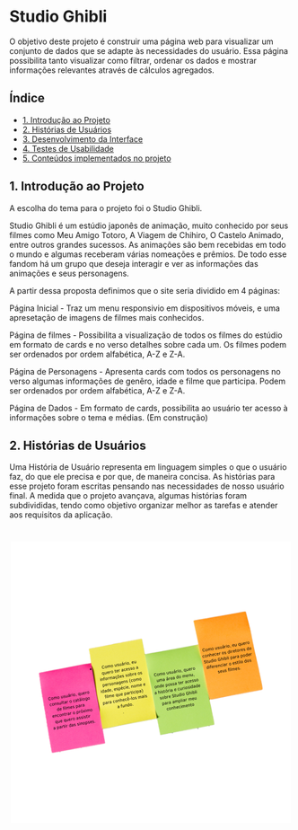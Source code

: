 # Studio Ghibli

​O objetivo deste projeto é construir uma página web para visualizar um conjunto de dados que se adapte às necessidades do usuário. Essa página possibilita tanto visualizar como filtrar, ordenar os dados e mostrar informações relevantes através de cálculos agregados.

## Índice

- [1. Introdução ao Projeto](#1.-introdução-ao-projeto)
- [2. Histórias de Usuários](#2.-histórias-de-usuários)
- [3. Desenvolvimento da Interface](#3.-desenvolvimento-da-interface)
- [4. Testes de Usabilidade](#4.-testes-de-usabilidade)
- [5. Conteúdos implementados no projeto](#5.-conteúdos-implementados-no-projeto)


## 1. Introdução ao Projeto

A escolha do tema para o projeto foi o Studio Ghibli.

Studio Ghibli é um estúdio japonês de animação, muito conhecido por seus filmes como Meu Amigo Totoro, A Viagem de Chihiro, O Castelo Animado, entre outros grandes sucessos. As animações são bem recebidas em todo o mundo e algumas receberam várias nomeações e prêmios. De todo esse fandom há um grupo que deseja interagir e ver as informações das animações e seus personagens.

A partir dessa proposta definimos que o site seria dividido em 4 páginas:

Página Inicial - Traz um menu responsivio em dispositivos móveis, e uma apresetação de imagens de filmes mais conhecidos.

Página de filmes - Possibilita a visualização de todos os filmes do estúdio em formato de cards e no verso detalhes sobre cada um. Os filmes podem ser ordenados por ordem alfabética, A-Z e Z-A.

Página de Personagens - Apresenta cards com todos os personagens no verso algumas informações de genêro, idade e filme que participa. Podem ser ordenados por ordem alfabética, A-Z e Z-A.

Página de Dados - Em formato de cards, possibilita ao usuário ter acesso à informações sobre o tema e médias. (Em construção)

## 2. Histórias de Usuários

Uma História de Usuário representa em linguagem simples o que o usuário faz, do que ele precisa e por que, de maneira concisa. As histórias para esse projeto foram escritas pensando nas necessidades de nosso usuário final. A medida que o projeto avançava, algumas histórias foram subdivididas, tendo como objetivo organizar melhor as tarefas e atender aos requisitos da aplicação.

<h1 align="center">
  <img alt="HistoriasUsuario" title="#HistoriasUsuario" src="./images/Historias_usuario.png" />
</h1>